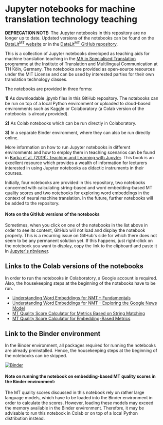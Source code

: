 # Jupyter notebooks for machine translation technology teaching

**DEPRECATION NOTE:** The Jupyter notebooks in this repository are no longer up to date. Updated versions of the notebooks can be found on the [DataLit<sup>MT</sup> website](https://itmk.github.io/The-DataLitMT-Project/resources/) or in the [DataLit<sup>MT</sup> GitHub repository](https://github.com/ITMK/DataLitMT).

This is a collection of Jupyter notebooks developed as teaching aids for machine translation teaching in the [MA in Specialised Translation](https://www.th-koeln.de/en/academics/specialized-translation-masters-program_7498.php) programme at the Institute of Translation and Multilingual Communication at TH Köln, Germany. The notebooks are provided as open-source resources under the MIT License and can be used by interested parties for their own translation technology classes.  

The notebooks are provided in three forms:

**1)** As downloadable .jpynb files in this GitHub repository. The notebooks can be run on top of a local Python environment or uploaded to cloud-based environments such as Kaggle or Colaboratory (a Colab version of the notebooks is already provided).  

**2)** As Colab notebooks which can be run directly in Colaboratory.  

**3)** In a separate Binder environment, where they can also be run directly online.  

More information on how to run Jupyter notebooks in different environments and how to employ them in teaching scenarios can be found in [Barba et al. (2019): Teaching and Learning with Jupyter](https://jupyter4edu.github.io/jupyter-edu-book/). This book is an excellent resource which provides a wealth of information for lecturers interested in using Jupyter notebooks as didactic instruments in their courses.  

Initially, four notebooks are provided in this repository, two notebooks concerned with calculating string-based and word embedding-based MT quality scores and two notebooks for exploring word embeddings in the context of neural machine translation. In the future, further notebooks will be added to the repository.

#### Note on the GitHub versions of the notebooks
Sometimes, when you click on one of the notebooks in the list above in order to see its content, GitHub will not load and display the notebook properly. This is a recurring issue on GitHub's side for which there does not seem to be any permanent solution yet. If this happens, just right-click on the notebook you want to display, copy the link to the clipboard and paste it in [Jupyter's nbviewer](https://nbviewer.jupyter.org/). 

## Links to the Colab versions of the notebooks  
In order to run the notebooks in Colaboratory, a Google account is required. Also, the housekeeping steps at the beginning of the notebooks have to be run.

- [Understanding Word Embeddings for NMT – Fundamentals](https://colab.research.google.com/drive/1UUteTlvULD8mSh94Hd6pmL5OudP8l9bc?usp=sharing)
- [Understanding Word Embeddings for NMT - Exploring the Google News Model](https://colab.research.google.com/drive/1lpWc88AKJhFi8fVvbB6Lhtq8i_EtCjhY?usp=sharing)
- [MT Quality Score Calculator for Metrics Based on String Matching](https://colab.research.google.com/drive/19Mub2IJV6SoyuvvsyjSeaGiSQ1q433jD?usp=sharing)
- [MT Quality Score Calculator for Embedding-Based Metrics](https://colab.research.google.com/drive/1pK479-xhDSDHrJA4OTfU1tXV6Pwp_G4f?usp=sharing)


## Link to the Binder environment
In the Binder environment, all packages required for running the notebooks are already preinstalled. Hence, the housekeeping steps at the beginning of the notebooks can be skipped.

[![Binder](https://mybinder.org/badge_logo.svg)](https://mybinder.org/v2/gh/ITMK/MT_Teaching/HEAD)

#### Note on running the notebook on embedding-based MT quality scores in the Binder environment: 
The MT quality scores discussed in this notebook rely on rather large language models, which have to be loaded into the Binder environment in order to calculate the scores. However, loading these models may exceed the memory available in the Binder environment. Therefore, it may be advisable to run this notebook in Colab or on top of a local Python distribution instead. 
